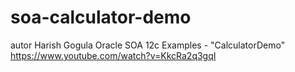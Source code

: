 # soa-calculator-demo

autor Harish Gogula
Oracle SOA 12c Examples - "CalculatorDemo"
https://www.youtube.com/watch?v=KkcRa2q3gqI
